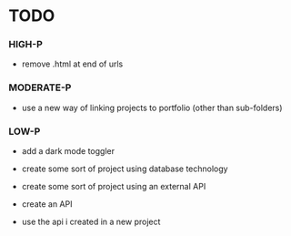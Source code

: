 # TODO #


### HIGH-P ###
* remove .html at end of urls


### MODERATE-P ###
* use a new way of linking projects to portfolio (other than sub-folders)


### LOW-P ###
* add a dark mode toggler

* create some sort of project using database technology

* create some sort of project using an external API

* create an API

* use the api i created in a new project



